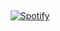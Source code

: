 &nbsp;<div align="center">
  [![Spotify](https://sptfy-rafaelsutiono.vercel.app/api/spotify?background_color=171515&border_color=ffffff)](https://spotify-github-profile.vercel.app/api/view?uid=21avwkvu5ymc66l243cvlgn2q&redirect=true)
</div>
